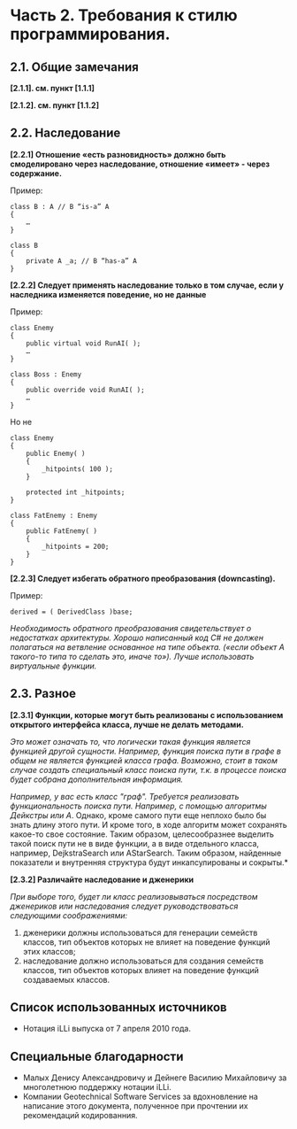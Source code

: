 # Часть 2. Требования к стилю программирования. #

## 2.1. Общие замечания #

**[2.1.1]. см. пункт [1.1.1]**

**[2.1.2]. см. пункт [1.1.2]**

## 2.2. Наследование ##

**[2.2.1] Отношение «есть разновидность» должно быть смоделировано через наследование, отношение «имеет» - через содержание.**

Пример:

    class B : A // B “is-a” A
    {
        …
    }

    class B
    {
    	private A _a; // B “has-a” A
    }
    
**[2.2.2] Следует применять наследование только в том случае, если у наследника изменяется поведение, но не данные**

Пример:

	class Enemy 
	{
		public virtual void RunAI( );
		…
	}
	
	class Boss : Enemy
	{
		public override void RunAI( );
		…
	}
	
Но не

	class Enemy
	{
		public Enemy( )
		{
			_hitpoints( 100 );
		}
		
		protected int _hitpoints;
	}
	
	class FatEnemy : Enemy
	{
		public FatEnemy( ) 
		{ 
			_hitpoints = 200; 
		}	
	}

**[2.2.3] Следует избегать обратного преобразования (downcasting).**

Пример:

    derived = ( DerivedClass )base;

*Необходимость обратного преобразования свидетельствует о недостатках архитектуры. Хорошо написанный код C# не должен полагаться на ветвление основанное на типе объекта. («если объект А такого-то типа то сделать это, иначе то»). Лучше использовать виртуальные функции.*

## 2.3. Разное ##

**[2.3.1] Функции, которые могут быть реализованы с использованием открытого интерфейса класса, лучше не делать методами.**

*Это может означать то, что логически такая функция является функцией другой сущности. Например, функция поиска пути в графе в общем не является функцией класса графа. Возможно, стоит в таком случае создать специальный класс поиска пути, т.к. в процессе поиска будет собрана дополнительная информация.*

*Например, у вас есть класс "граф". Требуется реализовать функциональность поиска пути. Например, с помощью алгоритмы Дейкстры или A*. Однако, кроме самого пути еще неплохо было бы знать длину этого пути. И кроме того, в ходе алгоритм может сохранять какое-то свое состояние. Таким образом, целесообразнее выделить такой поиск пути не в виде функции, а в виде отдельного класса, например, DejkstraSearch или AStarSearch. Таким образом, найденные показатели и внутренняя структура будут инкапсулированы и сокрыты.*

**[2.3.2] Различайте наследование и дженерики**

*При выборе того, будет ли класс реализовываться посредством дженериков или наследования следует руководствоваться следующими соображениями:*

1. дженерики должны использоваться для генерации семейств классов, тип объектов которых не влияет на поведение функций этих классов;
2. наследование должно использоваться для создания семейств классов, тип объектов которых влияет на поведение функций создаваемых классов.

## Список использованных источников ##

- Нотация iLLi выпуска от 7 апреля 2010 года.

## Специальные благодарности ##

- Малых Денису Александровичу и Дейнеге Василию Михайловичу за многолетнюю поддержку нотации iLLi.
- Компании Geotechnical Software Services за вдохновление на написание этого документа, полученное при прочтении их рекомендаций кодированния.
